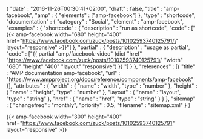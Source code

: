 {
    "date" : "2016-11-26T00:30:41+02:00",
    "draft" : false,
    "title" : "amp-facebook",
    "amp" : {
        "elements" : ["amp-facebook"]
    },
    "type" : "shortcode",
    "documentation" : {
        "category" : "Social",
        "element" : "amp-facebook",
        "examples" : {
            "shortcode" : {
              "description" : "run as shortcode",
              "code" : ["{{< amp-facebook width=\"680\" height=\"400\" href=\"https://www.facebook.com/zuck/posts/10102593740125791/\" layout=\"responsive\" >}}"]
            },
              "partial" : {
                "description" : "usage as partial",
                "code" : ["{{ partial \"amp/facebook-video\" (dict \"href\" \"https://www.facebook.com/zuck/posts/10102593740125791\" \"width\" \"680\" \"height\" \"400\" \"layout\" \"responsive\") }} "]
              }
        },
        "references" : [{
            "title" : "AMP documentation amp-facebook",
            "url" : "https://www.ampproject.org/docs/reference/components/amp-facebook"
        }],
        "attributes" : {
            "width" : {
               "name" : "width",
               "type" : "number"
            },
            "height" : {
               "name" : "height",
               "type" : "number"
            },
            "layout" : {
               "name" : "layout",
               "type" : "string"
            },
            "href" : {
                "name" : "href",
                "type" : "string"
            }
        }
    },
    "sitemap" : {
      "changefreq" : "monthly",
      "priority" : 0.5,
      "filename" : "sitemap.xml"
    }
}

{{< amp-facebook width="300" height="400" href="https://www.facebook.com/zuck/posts/10102593740125791" layout="responsive" >}}